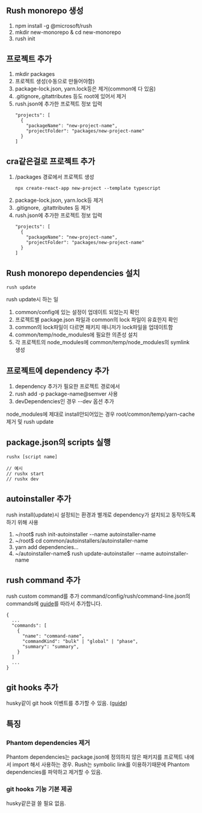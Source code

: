 ## Rush monorepo 생성

1. npm install -g @microsoft/rush
2. mkdir new-monorepo & cd new-monorepo
3. rush init

## 프로젝트 추가

1. mkdir packages
2. 프로젝트 생성(수동으로 만들어야함)
3. package-lock.json, yarn.lock등은 제거(common에 다 있음)
4. .gitignore,.gitattributes 등도 root에 있어서 제거
5. rush.json에 추가한 프로젝트 정보 입력
   ```
   "projects": [
     {
       "packageName": "new-project-name",
       "projectFolder": "packages/new-project-name"
     }
   ]
   ```

## cra같은걸로 프로젝트 추가

1. /packages 경로에서 프로젝트 생성
   ```
   npx create-react-app new-project --template typescript
   ```
2. package-lock.json, yarn.lock등 제거
3. .gitignore, .gitattributes 등 제거
4. rush.json에 추가한 프로젝트 정보 입력
   ```
   "projects": [
     {
       "packageName": "new-project-name",
       "projectFolder": "packages/new-project-name"
     }
   ]
   ```

## Rush monorepo dependencies 설치

```
rush update
```

rush update시 하는 일

1. common/config에 있는 설정이 업데이트 되었는지 확인
2. 프로젝트별 package.json 파일과 common의 lock 파일이 유효한지 확인
3. common의 lock파일이 다르면 패키지 매니저가 lock파일을 업데이트함
4. common/temp/node_modules에 필요한 의존성 설치
5. 각 프로젝트의 node_modules에 common/temp/node_modules의 symlink 생성

## 프로젝트에 dependency 추가

1. dependency 추가가 필요한 프로젝트 경로에서
2. rush add -p package-name@semver 사용
3. devDependencies인 경우 --dev 옵션 추가

node_modules에 제대로 install안되어있는 경우 root/common/temp/yarn-cache제거 및 rush update

## package.json의 scripts 실행

```
rushx [script name]

// 예시
// rushx start
// rushx dev
```

## autoinstaller 추가

rush install(update)시 설정되는 환경과 별개로 dependency가 설치되고 동작하도록 하기 위해 사용

1. ~/root$ rush init-autoinstaller --name autoinstaller-name
2. ~/root$ cd common/autoinstallers/autoinstaller-name
3. yarn add dependencies...
4. ~/autoinstaller-name$ rush update-autoinstaller --name autoinstaller-name

## rush command 추가

rush custom command를 추가
command/config/rush/command-line.json의 commands에 [guide](https://rushjs.io/pages/configs/command-line_json/)를 따라서 추가합니다.

```
{
  ...
  "commands": [
    {
      "name": "command-name",
      "commandKind": "bulk" | "global" | "phase",
      "summary": "summary",
    }
  ]
  ...
}
```

## git hooks 추가

husky같이 git hook 이벤트를 추가할 수 있음. ([guide](https://rushjs.io/pages/maintainer/git_hooks/))

## 특징

### Phantom dependencies 제거

Phantom dependencies는 package.json에 정의하지 않은 패키지를 프로젝트 내에서 import 해서 사용하는 경우.
Rush는 symbolic link를 이용하기때문에 Phantom dependencies를 파악하고 제거할 수 있음.

### git hooks 기능 기본 제공

husky같은걸 쓸 필요 없음.
